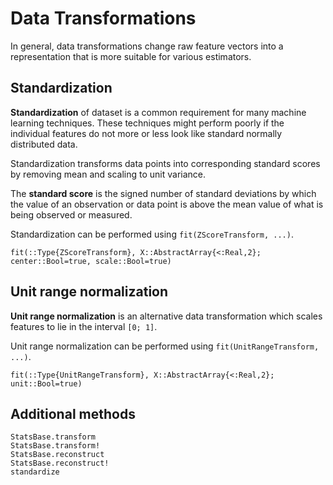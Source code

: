 # Data Transformations

In general, data transformations change raw feature vectors into
a representation that is more suitable for various estimators.

## Standardization

**Standardization** of dataset is a common requirement for many machine
learning techniques. These techniques might perform poorly if the individual
features do not more or less look like standard normally distributed data.

Standardization transforms data points into corresponding standard scores
by removing mean and scaling to unit variance.

The **standard score** is the signed number of standard deviations by which
the value of an observation or data point is above the mean value of what
is being observed or measured.

Standardization can be performed using `fit(ZScoreTransform, ...)`.

```@docs
fit(::Type{ZScoreTransform}, X::AbstractArray{<:Real,2}; center::Bool=true, scale::Bool=true)
```

## Unit range normalization

**Unit range normalization** is an alternative data transformation which scales features
to lie in the interval `[0; 1]`.

Unit range normalization can be performed using `fit(UnitRangeTransform, ...)`.

```@docs
fit(::Type{UnitRangeTransform}, X::AbstractArray{<:Real,2}; unit::Bool=true)
```

## Additional methods
```@docs
StatsBase.transform
StatsBase.transform!
StatsBase.reconstruct
StatsBase.reconstruct!
standardize
```
